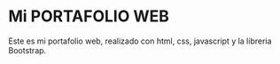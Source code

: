 # Mi PORTAFOLIO WEB

Este es mi portafolio web, realizado con html, css, javascript y la libreria Bootstrap.